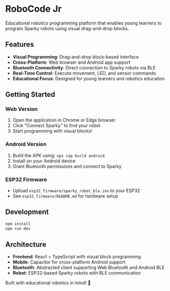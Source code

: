 # RoboCode Jr

Educational robotics programming platform that enables young learners to program Sparky robots using visual drag-and-drop blocks.

## Features

- **Visual Programming**: Drag-and-drop block-based interface
- **Cross-Platform**: Web browser and Android app support  
- **Bluetooth Connectivity**: Direct connection to Sparky robots via BLE
- **Real-Time Control**: Execute movement, LED, and sensor commands
- **Educational Focus**: Designed for young learners and robotics education

## Getting Started

### Web Version
1. Open the application in Chrome or Edge browser
2. Click "Connect Sparky" to find your robot
3. Start programming with visual blocks!

### Android Version
1. Build the APK using: `npx cap build android`
2. Install on your Android device
3. Grant Bluetooth permissions and connect to Sparky

### ESP32 Firmware
- Upload `esp32_firmware/sparky_robot_ble.ino` to your ESP32
- See `esp32_firmware/README.md` for hardware setup

## Development

```bash
npm install
npm run dev
```

## Architecture

- **Frontend**: React + TypeScript with visual block programming
- **Mobile**: Capacitor for cross-platform Android support
- **Bluetooth**: Abstracted client supporting Web Bluetooth and Android BLE
- **Robot**: ESP32-based Sparky robots with BLE communication

Built with educational robotics in mind! 🤖
